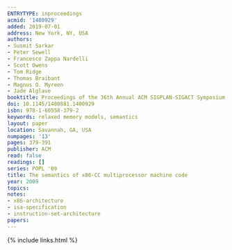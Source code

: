 ```yaml
---
ENTRYTYPE: inproceedings
acmid: '1480929'
added: 2019-07-01
address: New York, NY, USA
authors:
- Susmit Sarkar
- Peter Sewell
- Francesco Zappa Nardelli
- Scott Owens
- Tom Ridge
- Thomas Braibant
- Magnus O. Myreen
- Jade Alglave
booktitle: Proceedings of the 36th Annual ACM SIGPLAN-SIGACT Symposium on Principles of Programming Languages
doi: 10.1145/1480881.1480929
isbn: 978-1-60558-379-2
keywords: relaxed memory models, semantics
layout: paper
location: Savannah, GA, USA
numpages: '13'
pages: 379-391
publisher: ACM
read: false
readings: []
series: POPL '09
title: The semantics of x86-CC multiprocessor machine code
year: 2009
topics:
notes:
- x86-architecture
- isa-specification
- instruction-set-architecture
papers:
---
```


{% include links.html %}
